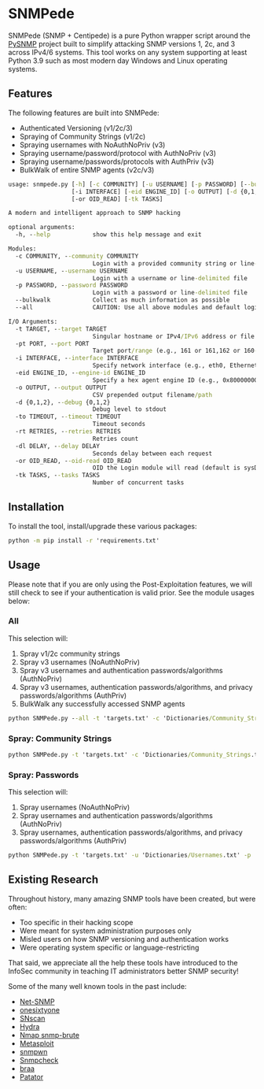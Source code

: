 # SNMPede

SNMPede (SNMP + Centipede) is a pure Python wrapper script around the [PySNMP](https://www.pysnmp.com) project built to simplify attacking SNMP versions 1, 2c, and 3 across IPv4/6 systems. This tool works on any system supporting at least Python 3.9 such as most modern day Windows and Linux operating systems.

## Features

The following features are built into SNMPede:

- Authenticated Versioning (v1/2c/3)
- Spraying of Community Strings (v1/2c)
- Spraying usernames with NoAuthNoPriv (v3)
- Spraying username/password/protocol with AuthNoPriv (v3)
- Spraying username/passwords/protocols with AuthPriv (v3)
- BulkWalk of entire SNMP agents (v2c/v3)

```cmd
usage: snmpede.py [-h] [-c COMMUNITY] [-u USERNAME] [-p PASSWORD] [--bulkwalk] [--all] [-t TARGET] [-pt PORT]
                  [-i INTERFACE] [-eid ENGINE_ID] [-o OUTPUT] [-d {0,1,2}] [-to TIMEOUT] [-rt RETRIES] [-dl DELAY]
                  [-or OID_READ] [-tk TASKS]

A modern and intelligent approach to SNMP hacking

optional arguments:
  -h, --help            show this help message and exit

Modules:
  -c COMMUNITY, --community COMMUNITY
                        Login with a provided community string or line-delimited file
  -u USERNAME, --username USERNAME
                        Login with a username or line-delimited file
  -p PASSWORD, --password PASSWORD
                        Login with a password or line-delimited file
  --bulkwalk            Collect as much information as possible
  --all                 CAUTION: Use all above modules and default login dictionaries

I/O Arguments:
  -t TARGET, --target TARGET
                        Singular hostname or IPv4/IPv6 address or file containing line-delimited targets
  -pt PORT, --port PORT
                        Target port/range (e.g., 161 or 161,162 or 160-165)
  -i INTERFACE, --interface INTERFACE
                        Specify network interface (e.g., eth0, Ethernet0)
  -eid ENGINE_ID, --engine-id ENGINE_ID
                        Specify a hex agent engine ID (e.g., 0x80000000011234567890abcdef)
  -o OUTPUT, --output OUTPUT
                        CSV prepended output filename/path
  -d {0,1,2}, --debug {0,1,2}
                        Debug level to stdout
  -to TIMEOUT, --timeout TIMEOUT
                        Timeout seconds
  -rt RETRIES, --retries RETRIES
                        Retries count
  -dl DELAY, --delay DELAY
                        Seconds delay between each request
  -or OID_READ, --oid-read OID_READ
                        OID the Login module will read (default is sysDescr.0)
  -tk TASKS, --tasks TASKS
                        Number of concurrent tasks
```

## Installation

To install the tool, install/upgrade these various packages:

```cmd
python -m pip install -r 'requirements.txt'
```

## Usage

Please note that if you are only using the Post-Exploitation features, we will still check to see if your authentication is valid prior. See the module usages below:

### All

This selection will:

1. Spray v1/2c community strings
2. Spray v3 usernames (NoAuthNoPriv)
3. Spray v3 usernames and authentication passwords/algorithms (AuthNoPriv)
4. Spray v3 usernames, authentication passwords/algorithms, and privacy passwords/algorithms (AuthPriv)
5. BulkWalk any successfully accessed SNMP agents

```cmd
python SNMPede.py --all -t 'targets.txt' -c 'Dictionaries/Community_Strings.txt' -u 'Dictionaries/Usernames.txt' -p 'Dictionaries/Passwords.txt'
```

### Spray: Community Strings

```cmd
python SNMPede.py -t 'targets.txt' -c 'Dictionaries/Community_Strings.txt'
```

### Spray: Passwords

This selection will:

1. Spray usernames (NoAuthNoPriv)
2. Spray usernames and authentication passwords/algorithms (AuthNoPriv)
3. Spray usernames, authentication passwords/algorithms, and privacy passwords/algorithms (AuthPriv)

```cmd
python SNMPede.py -t 'targets.txt' -u 'Dictionaries/Usernames.txt' -p 'Dictionaries/Passwords.txt'
```

## Existing Research

Throughout history, many amazing SNMP tools have been created, but were often:

- Too specific in their hacking scope
- Were meant for system administration purposes only
- Misled users on how SNMP versioning and authentication works
- Were operating system specific or language-restricting

That said, we appreciate all the help these tools have introduced to the InfoSec community in teaching IT administrators better SNMP security!

Some of the many well known tools in the past include:

- [Net-SNMP](http://www.net-snmp.org/)
- [onesixtyone](https://github.com/trailofbits/onesixtyone)
- [SNscan](https://www.softpedia.com/get/Network-Tools/Network-IP-Scanner/SNScan.shtml)
- [Hydra](https://github.com/vanhauser-thc/thc-hydra)
- [Nmap snmp-brute](https://nmap.org/nsedoc/scripts/snmp-brute.html)
- [Metasploit](https://github.com/rapid7/metasploit-framework/blob/master/documentation/modules/auxiliary/scanner/snmp/snmp_login.md)
- [snmpwn](https://github.com/hatlord/snmpwn)
- [Snmpcheck](https://www.nothink.org/codes/snmpcheck/index.php)
- [braa](https://github.com/mteg/braa)
- [Patator](https://github.com/lanjelot/patator)
